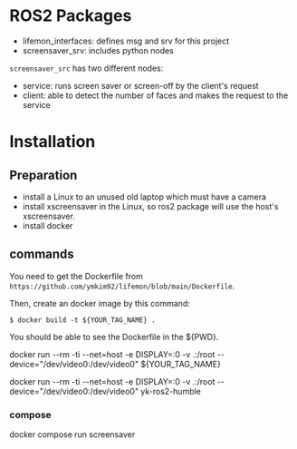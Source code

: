 # ROS2 Packages

- lifemon_interfaces: defines msg and srv for this project
- screensaver_srv: includes python nodes

`screensaver_src` has two different nodes:
- service: runs screen saver or screen-off by the client's request
- client: able to detect the number of faces and makes the request to the service

# Installation

## Preparation
- install a Linux to an unused old laptop which must have a camera
- install xscreensaver in the Linux, so ros2 package will use the host's xscreensaver.
- install docker

## commands
You need to get the Dockerfile from `https://github.com/ymkim92/lifemon/blob/main/Dockerfile`.

Then, create an docker image by this command:
```
$ docker build -t ${YOUR_TAG_NAME} .
```
You should be able to see the Dockerfile in the ${PWD}.


docker run --rm -ti --net=host -e DISPLAY=:0 -v .:/root --device="/dev/video0:/dev/video0" ${YOUR_TAG_NAME}

docker run --rm -ti --net=host -e DISPLAY=:0 -v .:/root --device="/dev/video0:/dev/video0" yk-ros2-humble

### compose

docker compose run screensaver